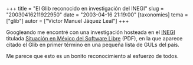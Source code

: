 +++
title = "El Glib reconocido en investigación del INEGI"
slug = "20030416211922950"
date = "2003-04-16 21:19:00"
[taxonomies]
tema = ["glib"]
autor = ["Víctor Manuel Jáquez Leal"]
+++

Googleando me encontré con una investigación hosteada en el
[INEGI](http://www.inegi.gob.mx) titulada [Situación en México del
Software
Libre](http://www.inegi.gob.mx/informatica/espanol/softlibre/SoftwareLibre.pdf)
(PDF), en la que aparece citado el Glib en primer término en una pequeña
lista de GULs del país.

Me parece que esto es un bonito reconocimiento al esfuerzo de todos.


